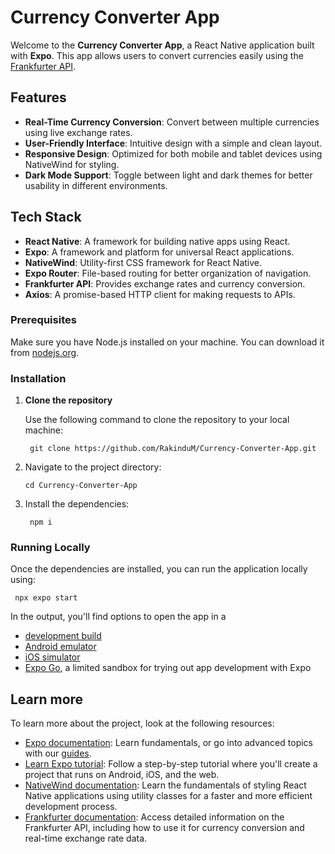 # Currency Converter App

Welcome to the **Currency Converter App**, a React Native application built with **Expo**. This app allows users to convert currencies easily using the [Frankfurter API](https://www.frankfurter.app/).

## Features

- **Real-Time Currency Conversion**: Convert between multiple currencies using live exchange rates.
- **User-Friendly Interface**: Intuitive design with a simple and clean layout.
- **Responsive Design**: Optimized for both mobile and tablet devices using NativeWind for styling.
- **Dark Mode Support**: Toggle between light and dark themes for better usability in different environments.

## Tech Stack

- **React Native**: A framework for building native apps using React.
- **Expo**: A framework and platform for universal React applications.
- **NativeWind**: Utility-first CSS framework for React Native.
- **Expo Router**: File-based routing for better organization of navigation.
- **Frankfurter API**: Provides exchange rates and currency conversion.
- **Axios**: A promise-based HTTP client for making requests to APIs.

### Prerequisites

Make sure you have Node.js installed on your machine. You can download it from [nodejs.org](https://nodejs.org/).

### Installation

1.  **Clone the repository**

    Use the following command to clone the repository to your local machine:

         git clone https://github.com/RakinduM/Currency-Converter-App.git

2.  Navigate to the project directory:

        cd Currency-Converter-App

3.  Install the dependencies:

         npm i

### Running Locally

Once the dependencies are installed, you can run the application locally using:

     npx expo start

In the output, you'll find options to open the app in a

- [development build](https://docs.expo.dev/develop/development-builds/introduction/)
- [Android emulator](https://docs.expo.dev/workflow/android-studio-emulator/)
- [iOS simulator](https://docs.expo.dev/workflow/ios-simulator/)
- [Expo Go](https://expo.dev/go), a limited sandbox for trying out app development with Expo

## Learn more

To learn more about the project, look at the following resources:

- [Expo documentation](https://docs.expo.dev/): Learn fundamentals, or go into advanced topics with our [guides](https://docs.expo.dev/guides).
- [Learn Expo tutorial](https://docs.expo.dev/tutorial/introduction/): Follow a step-by-step tutorial where you'll create a project that runs on Android, iOS, and the web.
- [NativeWind documentation](https://www.nativewind.dev/): Learn the fundamentals of styling React Native applications using utility classes for a faster and more efficient development process.
- [Frankfurter documentation](https://frankfurter.dev/): Access detailed information on the Frankfurter API, including how to use it for currency conversion and real-time exchange rate data.
